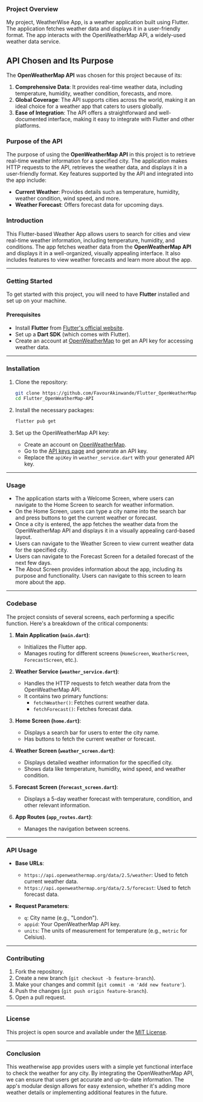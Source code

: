 ### **Project Overview**

My project, WeatherWise App, is a weather application built using Flutter. The application fetches weather data and displays it in a user-friendly format. The app interacts with the OpenWeatherMap API, a widely-used weather data service.


## **API Chosen and Its Purpose**

The **OpenWeatherMap API** was chosen for this project because of its:

1. **Comprehensive Data**: It provides real-time weather data, including temperature, humidity, weather condition, forecasts, and more.
2. **Global Coverage**: The API supports cities across the world, making it an ideal choice for a weather app that caters to users globally.
3. **Ease of Integration**: The API offers a straightforward and well-documented interface, making it easy to integrate with Flutter and other platforms.

### **Purpose of the API**

The purpose of using the **OpenWeatherMap API** in this project is to retrieve real-time weather information for a specified city. The application makes HTTP requests to the API, retrieves the weather data, and displays it in a user-friendly format. Key features supported by the API and integrated into the app include:

- **Current Weather**: Provides details such as temperature, humidity, weather condition, wind speed, and more.
- **Weather Forecast**: Offers forecast data for upcoming days.


### **Introduction**

This Flutter-based Weather App allows users to search for cities and view real-time weather information, including temperature, humidity, and conditions. The app fetches weather data from the **OpenWeatherMap API** and displays it in a well-organized, visually appealing interface. It also includes features to view weather forecasts and learn more about the app.

---

### **Getting Started**

To get started with this project, you will need to have **Flutter** installed and set up on your machine.

#### Prerequisites

- Install **Flutter** from [Flutter's official website](https://flutter.dev).
- Set up a **Dart SDK** (which comes with Flutter).
- Create an account at [OpenWeatherMap](https://openweathermap.org/) to get an API key for accessing weather data.

---

### **Installation**

1. Clone the repository:

    ```bash
    git clone https://github.com/FavourAkinwande/Flutter_OpenWeatherMap-API.git
    cd Flutter_OpenWeatherMap-API
    ```

2. Install the necessary packages:

    ```bash
    flutter pub get
    ```

3. Set up the OpenWeatherMap API key:
   
   - Create an account on [OpenWeatherMap](https://openweathermap.org/).
   - Go to the [API keys page](https://home.openweathermap.org/api_keys) and generate an API key.
   - Replace the `apiKey` in `weather_service.dart` with your generated API key.

---

### **Usage**

- The application starts with a Welcome Screen, where users can navigate to the Home Screen to search for weather information.
- On the Home Screen, users can type a city name into the search bar and press buttons to get the current weather or forecast.
- Once a city is entered, the app fetches the weather data from the OpenWeatherMap API and displays it in a visually appealing card-based layout.
- Users can navigate to the Weather Screen to view current weather data for the specified city.
- Users can navigate to the Forecast Screen for a detailed forecast of the next few days.
- The About Screen provides information about the app, including its purpose and functionality. Users can navigate to this screen to learn more about the app.
---

### **Codebase**

The project consists of several screens, each performing a specific function. Here's a breakdown of the critical components:

1. **Main Application (`main.dart`)**:
   - Initializes the Flutter app.
   - Manages routing for different screens (`HomeScreen`, `WeatherScreen`, `ForecastScreen`, etc.).

2. **Weather Service (`weather_service.dart`)**:
   - Handles the HTTP requests to fetch weather data from the OpenWeatherMap API.
   - It contains two primary functions:
     - `fetchWeather()`: Fetches current weather data.
     - `fetchForecast()`: Fetches forecast data.

3. **Home Screen (`home.dart`)**:
   - Displays a search bar for users to enter the city name.
   - Has buttons to fetch the current weather or forecast.

4. **Weather Screen (`weather_screen.dart`)**:
   - Displays detailed weather information for the specified city.
   - Shows data like temperature, humidity, wind speed, and weather condition.

5. **Forecast Screen (`forecast_screen.dart`)**:
   - Displays a 5-day weather forecast with temperature, condition, and other relevant information.

6. **App Routes (`app_routes.dart`)**:
   - Manages the navigation between screens.

---

### **API Usage**

- **Base URLs**:
  - `https://api.openweathermap.org/data/2.5/weather`: Used to fetch current weather data.
  - `https://api.openweathermap.org/data/2.5/forecast`: Used to fetch forecast data.

- **Request Parameters**:
  - `q`: City name (e.g., "London").
  - `appid`: Your OpenWeatherMap API key.
  - `units`: The units of measurement for temperature (e.g., `metric` for Celsius).

---

### **Contributing**

1. Fork the repository.
2. Create a new branch (`git checkout -b feature-branch`).
3. Make your changes and commit (`git commit -m 'Add new feature'`).
4. Push the changes (`git push origin feature-branch`).
5. Open a pull request.

---

### **License**

This project is open source and available under the [MIT License](LICENSE).

---

### **Conclusion**

This weatherwise app provides users with a simple yet functional interface to check the weather for any city. By integrating the OpenWeatherMap API, we can ensure that users get accurate and up-to-date information. The app's modular design allows for easy extension, whether it's adding more weather details or implementing additional features in the future. 
